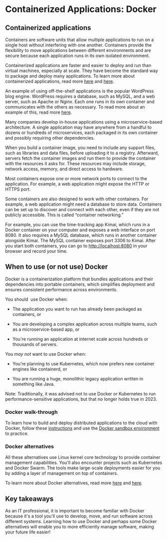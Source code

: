 Containerized Applications: Docker
==================================

Containerized applications
--------------------------

Containers are software units that allow multiple applications to run on a single host without interfering with one another. Containers provide the flexibility to move applications between different environments and are secure because each application runs in its own isolated environment.

Containerized applications are faster and easier to deploy and run than virtual machines, especially at scale. They have become the standard way to package and deploy many applications. To learn more about containerized applications, read more [here](https://www.docker.com/resources/what-container/) and [here](https://www.datadoghq.com/knowledge-center/containerized-applications/).

An example of using off-the-shelf applications is the popular WordPress blog engine. WordPress requires a database, such as MySQL, and a web server, such as Apache or Nginx. Each one runs in its own container and communicates with the others as necessary. To read more about an example of this, read more [here](https://www.digitalocean.com/community/tutorials/how-to-install-wordpress-with-docker-compose).

Many companies develop in-house applications using a microservice-based architecture. A single application may have anywhere from a handful to dozens or hundreds of microservices, each packaged in its own container and possibly requiring other dependencies.

When you build a container image, you need to include any support files, such as libraries and data files, before uploading it to a registry. Afterward, servers fetch the container images and run them to provide the container with the resources it asks for. These resources may include storage, network access, memory, and direct access to hardware.

Most containers expose one or more network ports to connect to the application. For example, a web application might expose the HTTP or HTTPS port.

Some containers are also designed to work with other containers. For example, a web application might need a database to store data. Containers can be set up to discover and connect with each other, even if they are not publicly accessible. This is called “container networking.”

For example, you can use the time-tracking app Kimai, which runs in a Docker container on your computer and exposes a web interface on port 8080. It also requires a MySQL database, which runs in another container alongside Kimai. The MySQL container exposes port 3306 to Kimai. After you start both containers, you can go to <http://localhost:8080> in your browser and record your time.

When to use (or not use) Docker
-------------------------------

Docker is a containerization platform that bundles applications and their dependencies into portable containers, which simplifies deployment and ensures consistent performance across environments.

You should  use Docker when:

* The application you want to run has already been packaged as containers, or

* You are developing a complex application across multiple teams, such as a microservice-based app, or

* You're running an application at internet scale across hundreds or thousands of servers.

You _may not_ want to use Docker when:

* You’re planning to use Kubernetes, which now prefers new container engines like containerd, or

* You are running a huge, monolithic legacy application written in something like Java.

Note: Traditionally, it was advised not to use Docker or Kubernetes to run performance-sensitive applications, but that no longer holds true in 2023.

### Docker walk-through

To learn how to build and deploy distributed applications to the cloud with Docker, follow these [instructions](https://docker-curriculum.com/) and use the [Docker sandbox environment](https://www.docker.com/101-tutorial/) to practice.

### Docker alternatives

All these alternatives use Linux kernel core technology to provide container management capabilities. You'll also encounter projects such as Kubernetes and Docker Swarm. The tools make large-scale deployments easier for you by adding a layer of management on top of containers.

To learn more about Docker alternatives, read more [here](https://jfrog.com/devops-tools/article/alternatives-to-docker/#runc) and [here](https://kodekloud.com/blog/docker-vs-containerd/).

Key takeaways
-------------

As an IT professional, it is important to become familiar with Docker because it's a tool you'll use to develop, move, and run software across different systems. Learning how to use Docker and perhaps some Docker alternatives will enable you to more efficiently manage software, making your future life easier!
